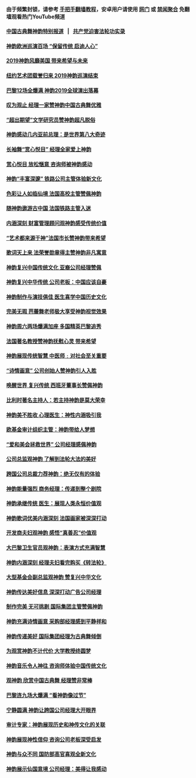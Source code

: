 #### 由于频繁封锁，请参考 [手把手翻墙教程](https://github.com/gfw-breaker/guides/wiki/)，安卓用户请使用 [网门](https://github.com/gfw-breaker/bn-android/blob/master/ogate.md?t=05280808) 或 [禁闻聚合](https://github.com/gfw-breaker/bn-android) 免翻墙观看热门YouTube频道 

#### [中国古典舞神韵特别报道](shenyun.md?t=05280808) &nbsp;&nbsp;|&nbsp;&nbsp; [共产党迫害法轮功实录](https://github.com/gfw-breaker/mh-news/README.md?t=05280808)  

#### [神韵欧洲巡演百场 “保留传统 启迪人心”](../pages/nf4778/n11273861.md?t=05280808) 

#### [2019神韵风靡美国 带来希望与未来](../pages/nf4778/n11260014.md?t=05280808) 

#### [纽约艺术团载誉归来 2019神韵巡演结束](../pages/nf4778/n11256213.md?t=05280808) 

#### [巴黎12场全爆满 神韵2019全球演出落幕](../pages/nf4778/n11253334.md?t=05280808) 

#### [叹为观止 经理一家赞神韵中国古典舞优雅](../pages/nf4778/n11253270.md?t=05280808) 

#### [“超出期望”文学研究员赞神韵超凡脱俗](../pages/nf4778/n11253234.md?t=05280808) 

#### [神韵感动几内亚前总理：是世界第八大奇迹](../pages/nf4778/n11253249.md?t=05280808) 

#### [长袖舞“赏心悦目” 经理全家爱上神韵](../pages/nf4778/n11253139.md?t=05280808) 

#### [赏心悦目 放松惬意 咨询师被神韵感动](../pages/nf4778/n11253181.md?t=05280808) 

#### [神韵“丰富深邃” 铁路公司主管体验新文化](../pages/nf4778/n11253158.md?t=05280808) 

#### [色彩让人如临仙境 法国高校主管赞佩神韵](../pages/nf4778/n11253109.md?t=05280808) 

#### [随神韵遨游古中国 法国铁路主管入迷](../pages/nf4778/n11253045.md?t=05280808) 

#### [内涵深刻 财富管理顾问观神韵感受传统价值](../pages/nf4778/n11253040.md?t=05280808) 

#### [“艺术都来源于神”法国市长赞神韵带来希望](../pages/nf4778/n11253028.md?t=05280808) 

#### [歌词天上来 法荣誉勋章得主赞神韵非凡寓意](../pages/nf4778/n11252954.md?t=05280808) 

#### [神韵复兴中国传统文化 亚裔公司经理赞佩](../pages/nf4778/n11252932.md?t=05280808) 

#### [神韵复兴中华传统 公司老板：中国应该自豪](../pages/nf4778/n11251345.md?t=05280808) 

#### [神韵制作与演技俱佳 医生喜学中国历史文化](../pages/nf4778/n11251346.md?t=05280808) 

#### [完美无瑕 芭蕾舞老师极大享受神韵视觉效果](../pages/nf4778/n11251290.md?t=05280808) 

#### [神韵周六两场爆满加座 多国精英巴黎追秀](../pages/nf4778/n11251245.md?t=05280808) 

#### [法国著名教授赞神韵抚慰心灵 带来希望](../pages/nf4778/n11251158.md?t=05280808) 

#### [神韵展现传统智慧 中医师﹕对社会至关重要](../pages/nf4778/n11251185.md?t=05280808) 

#### [“诗情画意” 公司创始人赞神韵引人入胜](../pages/nf4778/n11251168.md?t=05280808) 

#### [唤醒世界 复兴传统 西班牙董事长赞佩神韵](../pages/nf4778/n11251170.md?t=05280808) 

#### [比利时著名主持人：若主持神韵是莫大荣幸](../pages/nf4778/n11251146.md?t=05280808) 

#### [神韵美不胜收 心理医生：神性内涵吸引我](../pages/nf4778/n11251037.md?t=05280808) 

#### [欧基金审计组织主管：神韵带给人梦想](../pages/nf4778/n11251091.md?t=05280808) 

#### [“爱和美会拯救世界” 公司经理感佩神韵](../pages/nf4778/n11251016.md?t=05280808) 

#### [公司总监观神韵 了解到法轮大法的美好](../pages/nf4778/n11251034.md?t=05280808) 

#### [跨国公司总裁力荐神韵：绝无仅有的体验](../pages/nf4778/n11250952.md?t=05280808) 

#### [神韵能量强烈 商务经理：传递到整个剧院](../pages/nf4778/n11250895.md?t=05280808) 

#### [神韵承继传统 医生：展现人类永恒价值观](../pages/nf4778/n11250881.md?t=05280808) 

#### [神韵歌词优美内涵深刻 法国画家被深深打动](../pages/nf4778/n11250813.md?t=05280808) 

#### [开发商夫妇观神韵 感悟“真善忍”价值观](../pages/nf4778/n11250791.md?t=05280808) 

#### [大巴黎卫生官员观神韵：表演方式充满智慧](../pages/nf4778/n11250728.md?t=05280808) 

#### [神韵内涵深刻 经理夫妇看完购买《转法轮》](../pages/nf4778/n11250744.md?t=05280808) 

#### [大型基金会副总监观神韵 赞复兴中华文化](../pages/nf4778/n11250721.md?t=05280808) 

#### [神韵传达美好信息 深深打动广告公司经理](../pages/nf4778/n11249234.md?t=05280808) 

#### [制作完美 无可挑剔 国际集团主管赞佩神韵](../pages/nf4778/n11249289.md?t=05280808) 

#### [神韵充满诗情画意 采购部经理感到平静祥和](../pages/nf4778/n11249262.md?t=05280808) 

#### [神韵传递美好 国际集团经理为古典舞倾倒](../pages/nf4778/n11249271.md?t=05280808) 

#### [为观赏神韵不计代价 大学教授终圆梦](../pages/nf4778/n11249256.md?t=05280808) 

#### [神韵音乐令人神往 咨询师体验中国传统文化](../pages/nf4778/n11249240.md?t=05280808) 

#### [观神韵 欣赏中国古典舞 经理赞非常棒](../pages/nf4778/n11249231.md?t=05280808) 

#### [巴黎连九场大爆满 “看神韵像过节”](../pages/nf4778/n11249181.md?t=05280808) 

#### [宁静圆满 神韵让跨国公司经理大开眼界](../pages/nf4778/n11249129.md?t=05280808) 

#### [审计专家：神韵展现历史和神传文化的关联](../pages/nf4778/n11249118.md?t=05280808) 

#### [神韵展现神性信仰 咨询公司老板深受启发](../pages/nf4778/n11249075.md?t=05280808) 

#### [神韵与众不同 国防部高官喜观全新文化](../pages/nf4778/n11249065.md?t=05280808) 

#### [神韵展示仙国意境 公司经理：美得让我感动](../pages/nf4778/n11247722.md?t=05280808) 

